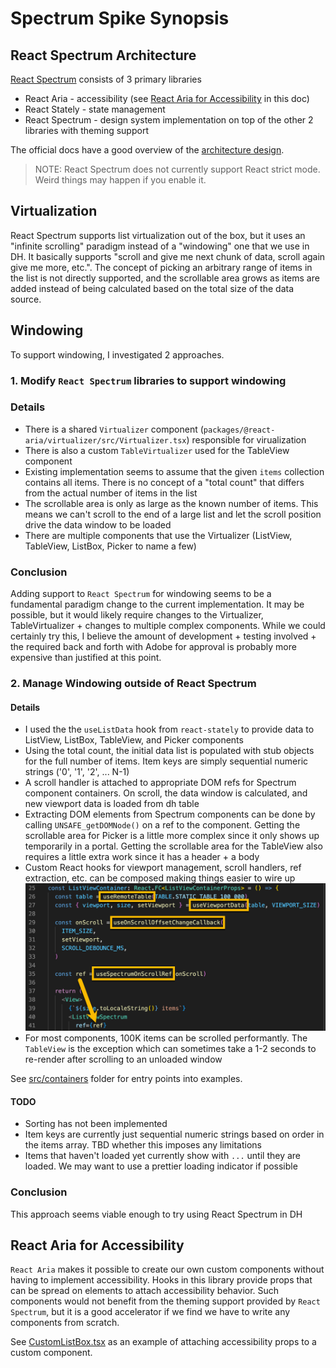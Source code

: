 # Spectrum Spike Synopsis

## React Spectrum Architecture

[React Spectrum](https://react-spectrum.adobe.com/index.html) consists of 3 primary libraries

- React Aria - accessibility (see [React Aria for Accessibility](#react-aria-for-accessibility) in this doc)
- React Stately - state management
- React Spectrum - design system implementation on top of the other 2 libraries with theming support

The official docs have a good overview of the [architecture design](https://react-spectrum.adobe.com/architecture.html).

> NOTE: React Spectrum does not currently support React strict mode. Weird things may happen if you enable it.

## Virtualization

React Spectrum supports list virtualization out of the box, but it uses an "infinite scrolling" paradigm instead of a "windowing" one that we use in DH. It basically supports "scroll and give me next chunk of data, scroll again give me more, etc.". The concept of picking an arbitrary range of items in the list is not directly supported, and the scrollable area grows as items are added instead of being calculated based on the total size of the data source.

## Windowing

To support windowing, I investigated 2 approaches.

### 1. Modify `React Spectrum` libraries to support windowing

### Details

- There is a shared `Virtualizer` component (`packages/@react-aria/virtualizer/src/Virtualizer.tsx`) responsible for virualization
- There is also a custom `TableVirtualizer` used for the TableView component
- Existing implementation seems to assume that the given `items` collection contains all items. There is no concept of a "total count" that differs from the actual number of items in the list
- The scrollable area is only as large as the known number of items. This means we can't scroll to the end of a large list and let the scroll position drive the data window to be loaded
- There are multiple components that use the Virtualizer (ListView, TableView, ListBox, Picker to name a few)

### Conclusion

Adding support to `React Spectrum` for windowing seems to be a fundamental paradigm change to the current implementation. It may be possible, but it would likely require changes to the Virtualizer, TableVirtualizer + changes to multiple complex components. While we could certainly try this, I believe the amount of development + testing involved + the required back and forth with Adobe for approval is probably more expensive than justified at this point.

### 2. Manage Windowing outside of React Spectrum

#### Details

- I used the the `useListData` hook from `react-stately` to provide data to ListView, ListBox, TableView, and Picker components
- Using the total count, the initial data list is populated with stub objects for the full number of items. Item keys are simply sequential numeric strings ('0', '1', '2', ... N-1)
- A scroll handler is attached to appropriate DOM refs for Spectrum component containers. On scroll, the data window is calculated, and new viewport data is loaded from dh table
- Extracting DOM elements from Spectrum components can be done by calling `UNSAFE_getDOMNode()` on a ref to the component. Getting the scrollable area for Picker is a little more complex since it only shows up temporarily in a portal. Getting the scrollable area for the TableView also requires a little extra work since it has a header + a body
- Custom React hooks for viewport management, scroll handlers, ref extraction, etc. can be composed making things easier to wire up
  ![Custom Hooks](custom-hooks.png)
- For most components, 100K items can be scrolled performantly. The `TableView` is the exception which can sometimes take a 1-2 seconds to re-render after scrolling to an unloaded window

See [src/containers](../src/containers) folder for entry points into examples.

#### TODO

- Sorting has not been implemented
- Item keys are currently just sequential numeric strings based on order in the items array. TBD whether this imposes any limitations
- Items that haven't loaded yet currently show with `...` until they are loaded. We may want to use a prettier loading indicator if possible

### Conclusion

This approach seems viable enough to try using React Spectrum in DH

## React Aria for Accessibility

`React Aria` makes it possible to create our own custom components without having to implement accessibility. Hooks in this library provide props that can be spread on elements to attach accessibility behavior. Such components would not benefit from the theming support provided by `React Spectrum`, but it is a good accelerator if we find we have to write any components from scratch.

See [CustomListBox.tsx](src/components/CustomListBox/CustomListBox.tsx) as an example of attaching accessibility props to a custom component.
